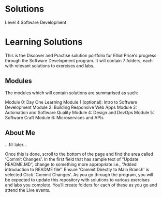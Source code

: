 # Solutions
Level 4 Software Development

# Learning Solutions
This is the Discover and Practise solution portfolio for Elliot Price's progress through the Software Development program. It will contain 7 folders, each with relevant solutions to exercises and labs.

## Modules

The modules which will contain solutions are summarised as such:

Module 0: Day One Learning
Module 1 (optional): Intro to Software Development
Module 2: Building Responsive Web Apps
Module 3: Automation and Software Quality
Module 4: Design and DevOps
Module 5: Software Craft
Module 6: Microservices and APIs

## About Me

...fill later...

Once this is done, scroll to the bottom of the page and find the area called 'Commit Changes'. In the first field that has sample text of “Update README.MD”, change to something more appropriate i.e., “Added introduction to README file”.
Ensure 'Commit Directly to Main Branch' is selected
Click 'Commit Changes'.
As you go through the program, you will be expected to update this repository with solutions to various exercises and labs you complete. You’ll create folders for each of these as you go and attend the Live events.
